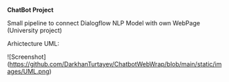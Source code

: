 **ChatBot Project**

Small pipeline to connect Dialogflow NLP Model with own WebPage (University project)

Arhictecture UML:

![Screenshot] (https://github.com/DarkhanTurtayev/ChatbotWebWrap/blob/main/static/images/UML.png)

